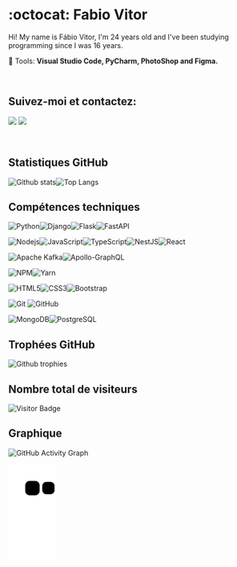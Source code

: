 # :octocat: Fabio Vitor

<p align="left"> 
  
  Hi! My name is Fábio Vitor, I'm 24 years old and I've been studying programming since I was 16 years.
</p>

<p align="left">
  💼 Tools: <strong>Visual Studio Code, PyCharm, PhotoShop and Figma.</strong>
</p>

<br>

## Suivez-moi et contactez:

<p align="left">

  <a href="mailto:fabvitor2010@gmail.com?subject=Contato através do Github" alt="Gmail">
  <img src="https://img.shields.io/badge/-Gmail-black?style=flat-square&labelColor=FF0000&logo=gmail&logoColor=white&link=LINK-DO-SEU-EMAIL" /></a>

  <a href="https://www.linkedin.com/in/fvitor7/" alt="Linkedin">
  <img src="https://img.shields.io/badge/-Linkedin-black?style=flat-square&logo=Linkedin&logoColor=white&link=LINK-DO-SEU-LINKEDIN" /></a>

</p>  

<br>

## Statistiques GitHub

![Github stats](https://github-readme-stats.vercel.app/api?username=FVitor7&hide=issues&theme=gruvbox&show_icons=true&hide_border=false&count_private=true&include_all_commits=true&line_height=29.0)![Top Langs](https://github-readme-stats.vercel.app/api/top-langs/?username=FVitor7&layout=compact&theme=gruvbox&langs_count=8)

## Compétences techniques

![Python](https://img.shields.io/badge/-Python-black?style=flat-square&logo=python)![Django](https://img.shields.io/badge/-Django-black?style=flat-square&logo=django)![Flask](https://img.shields.io/badge/-Flask-black?style=flat-square&logo=flask)![FastAPI](https://img.shields.io/badge/FastAPI-black?style=flat-square&logo=fastapi)

![Nodejs](https://img.shields.io/badge/NodeJs-black.svg?logo=node.js&logoColor=white)![JavaScript](https://img.shields.io/badge/-JavaScript-black?style=flat-square&logo=javascript)![TypeScript](https://img.shields.io/badge/-TypeScript-black?style=flat-square&logo=typescript)![NestJS](https://img.shields.io/badge/-Nestjs-black?style=flat-square&logo=nestjs)![React](https://img.shields.io/badge/-React-black?style=flat-square&logo=react)

![Apache Kafka](https://img.shields.io/badge/Apache%20Kafka-black?style=flat-square&logo=apachekafka)![Apollo-GraphQL](https://img.shields.io/badge/-ApolloGraphQL-black?style=flat-square&logo=apollo-graphql)

![NPM](https://img.shields.io/badge/NPM-black.svg?logo=npm)![Yarn](https://img.shields.io/badge/Yarn-black.svg?logo=yarn&logoColor=white)

![HTML5](https://img.shields.io/badge/-HTML5-black?style=flat-square&logo=html5&logoColor=white)![CSS3](https://img.shields.io/badge/-CSS3-black?style=flat-square&logo=css3)![Bootstrap](https://img.shields.io/badge/-Bootstrap-black?style=flat-square&logo=bootstrap)

![Git](https://img.shields.io/badge/-Git-black?style=flat-square&logo=git)
![GitHub](https://img.shields.io/badge/-GitHub-black?style=flat-square&logo=github)

![MongoDB](https://img.shields.io/badge/-MongoDB-black?style=flat-square&logo=mongodb)![PostgreSQL](https://img.shields.io/badge/-PostgresSQL-black?style=flat-square&logo=PostgreSQL)

<!--![MySQL](https://img.shields.io/badge/-MySQL-black?style=flat-square&logo=MySQL)-->

## Trophées GitHub

![Github trophies](https://github-profile-trophy.vercel.app/?username=fvitor7&theme=dracula)

## Nombre total de visiteurs

![Visitor Badge](https://visitor-badge.laobi.icu/badge?page_id=fvitor7.fvitor7)

## Graphique

![GitHub Activity Graph](https://activity-graph.herokuapp.com/graph?username=FVitor7)

![Snake animation](https://github.com/FVitor7/FVitor7/blob/output/github-contribution-grid-snake.svg)
